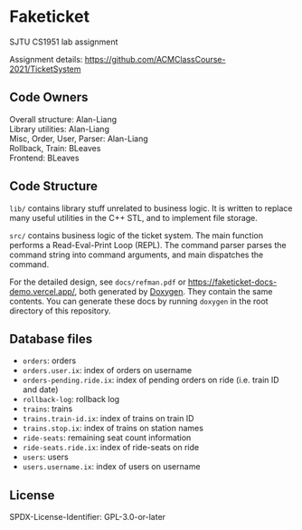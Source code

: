 Faketicket
==========

SJTU CS1951 lab assignment

Assignment details:
<https://github.com/ACMClassCourse-2021/TicketSystem>

## Code Owners

Overall structure: Alan-Liang    
Library utilities: Alan-Liang    
Misc, Order, User, Parser: Alan-Liang    
Rollback, Train: BLeaves    
Frontend: BLeaves    

## Code Structure

`lib/` contains library stuff unrelated to business logic.
It is written to replace many useful utilities in the C++
STL, and to implement file storage.

`src/` contains business logic of the ticket system. The
main function performs a Read-Eval-Print Loop (REPL).
The command parser parses the command string into command
arguments, and main dispatches the command.

For the detailed design, see `docs/refman.pdf` or
<https://faketicket-docs-demo.vercel.app/>, both generated
by [Doxygen](https://www.doxygen.nl/). They contain the
same contents. You can generate these docs by running
`doxygen` in the root directory of this repository.

## Database files

- `orders`: orders
- `orders.user.ix`: index of orders on username
- `orders-pending.ride.ix`: index of pending orders on ride
  (i.e. train ID and date)
- `rollback-log`: rollback log
- `trains`: trains
- `trains.train-id.ix`: index of trains on train ID
- `trains.stop.ix`: index of trains on station names
- `ride-seats`: remaining seat count information
- `ride-seats.ride.ix`: index of ride-seats on ride
- `users`: users
- `users.username.ix`: index of users on username

## License

SPDX-License-Identifier: GPL-3.0-or-later
